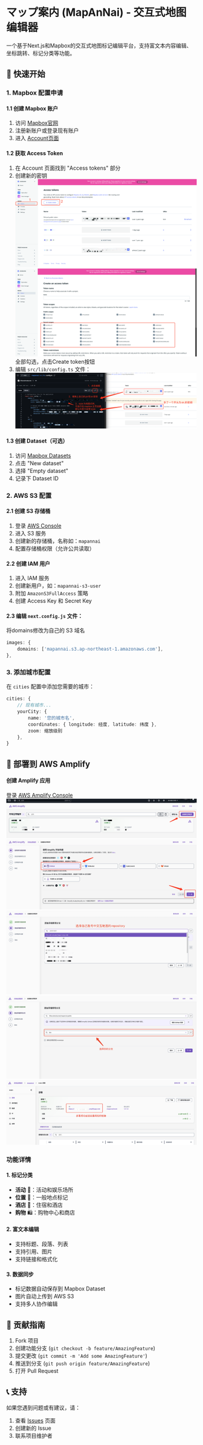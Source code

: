 # マップ案内 (MapAnNai) - 交互式地图编辑器

一个基于Next.js和Mapbox的交互式地图标记编辑平台，支持富文本内容编辑、坐标跳转、标记分类等功能。

## 🚀 快速开始

### 1. Mapbox 配置申请

#### 1.1 创建 Mapbox 账户
1. 访问 [Mapbox官网](https://www.mapbox.com/)
2. 注册新账户或登录现有账户
3. 进入 [Account页面](https://account.mapbox.com/)

#### 1.2 获取 Access Token
1. 在 Account 页面找到 "Access tokens" 部分
2. 创建新的密钥
![Mapbox Access Tokens](READMEIMG/mapbox1.png)
![Mapbox Access Tokens](READMEIMG/mapbox2.png)
全部勾选，点击Create token按钮
3. 编辑 `src/lib/config.ts` 文件：
![Mapbox Access Tokens](READMEIMG/mapbox5.png)

#### 1.3 创建 Dataset（可选）
1. 访问 [Mapbox Datasets](https://studio.mapbox.com/datasets/)
2. 点击 "New dataset"
3. 选择 "Empty dataset"
4. 记录下 Dataset ID

### 2. AWS S3 配置

#### 2.1 创建 S3 存储桶
1. 登录 [AWS Console](https://console.aws.amazon.com/)
2. 进入 S3 服务
3. 创建新的存储桶，名称如：`mapannai`
4. 配置存储桶权限（允许公共读取）

#### 2.2 创建 IAM 用户
1. 进入 IAM 服务
2. 创建新用户，如：`mapannai-s3-user`
3. 附加 `AmazonS3FullAccess` 策略
4. 创建 Access Key 和 Secret Key

#### 2.3 编辑 `next.config.js` 文件：
将domains修改为自己的 S3 域名

```typescript
images: {
    domains: ['mapannai.s3.ap-northeast-1.amazonaws.com'],
},
```

### 3. 添加城市配置
在 `cities` 配置中添加您需要的城市：

```typescript
cities: {
    // 现有城市...
    yourCity: {
        name: '您的城市名',
        coordinates: { longitude: 经度, latitude: 纬度 },
        zoom: 缩放级别
    },
}
```

## 🚀 部署到 AWS Amplify

#### 创建 Amplify 应用
登录 [AWS Amplify Console](https://console.aws.amazon.com/amplify/)
![Mapbox Access Tokens](READMEIMG/amplify1.png)
![Mapbox Access Tokens](READMEIMG/amplify2.png)
![Mapbox Access Tokens](READMEIMG/amplify3.png)
![Mapbox Access Tokens](READMEIMG/amplify4.png)
![Mapbox Access Tokens](READMEIMG/amplify5.png)


### 功能详情

#### 1. 标记分类
- **活动** 🎯：活动和娱乐场所
- **位置** 📍：一般地点标记
- **酒店** 🏨：住宿和酒店
- **购物** 🛍️：购物中心和商店

#### 2. 富文本编辑
- 支持标题、段落、列表
- 支持引用、图片
- 支持链接和格式化

#### 3. 数据同步
- 标记数据自动保存到 Mapbox Dataset
- 图片自动上传到 AWS S3
- 支持多人协作编辑


## 🤝 贡献指南

1. Fork 项目
2. 创建功能分支 (`git checkout -b feature/AmazingFeature`)
3. 提交更改 (`git commit -m 'Add some AmazingFeature'`)
4. 推送到分支 (`git push origin feature/AmazingFeature`)
5. 打开 Pull Request

## 📞 支持

如果您遇到问题或有建议，请：

1. 查看 [Issues](../../issues) 页面
2. 创建新的 Issue
3. 联系项目维护者

